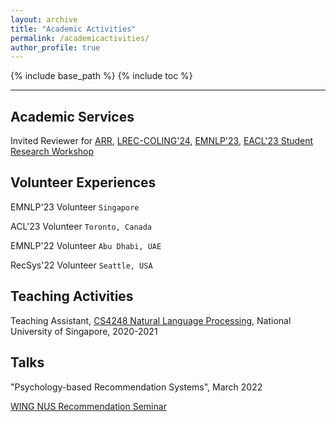 ```yaml
---
layout: archive
title: "Academic Activities"
permalink: /academicactivities/
author_profile: true
---
```



{% include base_path %}
{% include toc %}

---

## Academic Services

Invited Reviewer for [ARR](https://aclrollingreview.org/), [LREC-COLING'24](https://lrec-coling-2024.org/), [EMNLP'23](https://2023.emnlp.org/), [EACL'23 Student Research Workshop](https://sites.google.com/view/eacl2023srw/home)


## Volunteer Experiences

EMNLP'23 Volunteer   `Singapore`

ACL'23 Volunteer   `Toronto, Canada`

EMNLP'22 Volunteer  `Abu Dhabi, UAE`

RecSys'22 Volunteer  `Seattle, USA`


## Teaching Activities

Teaching Assistant, [CS4248 Natural Language Processing](https://knmnyn.github.io/cs4248-2020/), National University of Singapore, 2020-2021


## Talks

"Psychology-based Recommendation Systems", March 2022

[WING NUS Recommendation Seminar](https://wing-nus.github.io/ir-seminar/)
